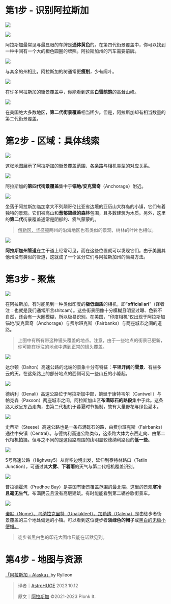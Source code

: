 # 第1步 - 识别阿拉斯加
![](https://cdn.nlark.com/yuque/0/2023/png/36236596/1697117319384-5dc6bd84-9291-4b15-8f6f-da3c9cb03bcc.png)

![](https://cdn.nlark.com/yuque/0/2023/png/36236596/1697117353500-8ccffec9-2c44-410a-abf7-f309c50fa455.png)

阿拉斯加最常见与最显眼的车牌是**通体黄色**的。在第四代街景覆盖中，你可以找到一种中间有一个大的橙色圆圈的牌照。阿拉斯加州的汽车需要前牌。

![](https://cdn.nlark.com/yuque/0/2023/png/36236596/1697117501346-5ba27dbf-5bdb-4ddd-8bcf-191917b90ec1.png)

与其余的州相比，阿拉斯加的树通常更**瘦削**，少有阔叶。

![](https://cdn.nlark.com/yuque/0/2023/png/36236596/1697117549351-339c4011-8311-4acd-b5e0-f76b6f8b5f7b.png)

在许多阿拉斯加的街景覆盖中，你能看到这些**白雪皑皑**的高耸山峰。

![](https://cdn.nlark.com/yuque/0/2023/png/36236596/1697117622539-ad37dd70-4cd8-460d-bda5-8def544b5087.png)

在美国绝大多数地区，**第二代街景覆盖**相当稀少。但是，阿拉斯加却有相当数量的第二代街景覆盖。

# 第2步 - 区域：具体线索
![](https://cdn.nlark.com/yuque/0/2023/png/36236596/1697117737972-a19e90a6-6b3e-4497-8759-6aa174ca200b.png)

这张地图展示了阿拉斯加的街景覆盖范围、各条路与相机类型的对应关系。

![](https://cdn.nlark.com/yuque/0/2023/png/36236596/1697117818142-2e08674c-4b07-4ba9-8dde-d88881ad021e.png)

阿拉斯加的**第四代街景覆盖**集中于**锚地/安克雷奇**（Anchorage）附近。

![](https://cdn.nlark.com/yuque/0/2023/png/36236596/1697117873736-2b187ee3-82ba-48ba-91cf-66f20d5a0e48.png)

坐落于阿拉斯加临加拿大不列颠哥伦比亚省边境的亚历山大群岛的小镇，它们有着独特的景观。它们被高山和**葱郁碧绿的森林**包围，且多数建筑为木质。另外，这里的**第二代**街景覆盖通常是阴郁的、雾气蒙蒙的。

> <u>俄勒冈、华盛顿</u>两州的沿海地区也有类似的景观，树林的叶片也相似。
>

![](https://cdn.nlark.com/yuque/0/2023/png/36236596/1697118267042-78e149b5-055b-4a00-9c98-ea2134af16fe.png)

**阿拉斯加州管道**在主干道上经常可见，而在这些位置就可以发现它们。由于美国其他州没有类似的管道，这就成了一个区分它们与阿拉斯加州的简易方法。

# 第3步 - 聚焦
![](https://cdn.nlark.com/yuque/0/2023/png/36236596/1697119087229-613ca325-08b5-471f-8c79-04e9b4b6a144.png)

在阿拉斯加，有时能见到一种类似印度的**极低画质**的相机，即“**official ari**”（译者注：也就是我们通常所言shitcam）。这些街景图像十分模糊且明显过曝、色彩不自然，还会有一大圈模糊，所以极易识别。在美国，“印度相机”仅出现于阿拉斯加锚地/安克雷奇（Anchorage）与费尔班克斯（Fairbanks）与两座城市之间的道路。

> 上图中有所有带这种镜头覆盖的地点。注意，由于一些地点的街景已更新，你可能在标注的地点中遇到正常的镜头覆盖。
>

![](https://cdn.nlark.com/yuque/0/2023/png/36236596/1697120409245-dff528d8-9800-40c2-8b0d-c42629d6ae05.png)

达尔顿（Dalton）高速公路的北端的景象十分有特征：**平坦开阔**的**雪景**、有些多云的天。在这条路上的部分地点的西侧可见一些山丘的小隆起。

![](https://cdn.nlark.com/yuque/0/2023/png/36236596/1697120621164-e6765949-03e2-4903-9f6d-592fec1b796f.png)

德纳利（Denali）高速公路位于阿拉斯加中部，蜿蜒于康特韦尔（Cantwell）与帕克森（Paxson）两座城市之间，阿拉斯加山区**布满砾石的路段**集中于此。这条路大致呈东西走向，由第二代相机于暮夏时节摄制，故有大量野花与绿色灌木。

![](https://cdn.nlark.com/yuque/0/2023/png/36236596/1697120986548-b2258556-89cd-4abb-8725-2b370d50260c.png)

史蒂斯（Steese）高速公路也是一条布满砾石的路，由费尔班克斯（Fairbanks）通往中央镇（Central）。与德纳利高速公路类似，这条路大体为东西走向、由第二代相机拍摄。但与之不同的是这段路周围的**山**明显较德纳利路段的**低一些**。

![](https://cdn.nlark.com/yuque/0/2023/png/36236596/1697121337818-7b7e49b8-9412-41ad-b4d9-db7efce55dd3.png)

5号高速公路（Highway5）从育空边境出发，延伸到泰特林路口（Tetlin Junction），可通过其**大雾、下着雨**的天气与第二代相机覆盖识别。

![](https://cdn.nlark.com/yuque/0/2023/png/36236596/1697121454970-fbdd2f91-69f7-4d54-aff8-702a6f453032.png)

普拉德霍湾（Prudhoe Bay）是美国有街景覆盖范围的最北端。这里的景观**寒冷且毫无生气**，布满阴云且没有高层建筑。有时能能看到第二辆谷歌街景车。

![](https://cdn.nlark.com/yuque/0/2023/png/36236596/1697122503825-126663ed-7503-47fa-ba1d-72e26cfc6cb4.png)

<u>诺默（Nome）、乌纳拉克里特（Unalakleet）、加勒纳（Galena）</u>是由徒步者街景覆盖的三个地处偏远的小镇。可以看到这位徒步者**淡绿色的帽子**或<u>黑白的无檐小便帽。</u>

> 徒步者黑白色的印花大围巾只能在诺默见到。
>

# 第4步 - 地图与资源
 [「阿拉斯加 - Alaska」](https://tuxun.fun/maps_detail?mapsId=1719)by Rylleon

> 译者｜[AstroHUGE](https://tuxun.fun/user/113821) 2023.10.12
>
> 原文｜[阿拉斯加](https://www.plonkit.net/alaska) ©2021-2023 Plonk It.
>

